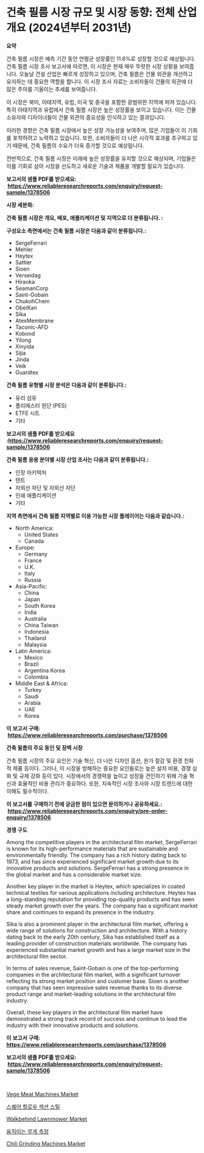 <p><h1>건축 필름 시장 규모 및 시장 동향: 전체 산업 개요 (2024년부터 2031년)</h1></p><p><strong>요약</strong></p>
<p><p>건축 필름 시장은 예측 기간 동안 연평균 성장률인 11.6%로 성장할 것으로 예상됩니다. 건축 필름 시장 조사 보고서에 따르면, 이 시장은 현재 매우 뚜렷한 시장 상황을 보여줍니다. 오늘날 건설 산업은 빠르게 성장하고 있으며, 건축 필름은 건물 외관을 개선하고 유지하는 데 중요한 역할을 합니다. 이 시장 조사 자료는 소비자들이 건물의 외관에 더 많은 주의를 기울이는 추세를 보여줍니다.</p><p>이 시장은 북미, 아태지역, 유럽, 미국 및 중국을 포함한 광범위한 지역에 퍼져 있습니다. 특히 아태지역과 유럽에서 건축 필름 시장은 높은 성장률을 보이고 있습니다. 이는 건물 소유자와 디자이너들이 건물 외관의 중요성을 인식하고 있는 결과입니다.</p><p>이러한 경향은 건축 필름 시장에서 높은 성장 가능성을 보여주며, 많은 기업들이 이 기회를 포착하려고 노력하고 있습니다. 또한, 소비자들이 더 나은 시각적 효과를 추구하고 있기 때문에, 건축 필름의 수요가 더욱 증가할 것으로 예상됩니다.</p><p>전반적으로, 건축 필름 시장은 미래에 높은 성장률을 유지할 것으로 예상되며, 기업들은 이를 기회로 삼아 시장을 선도하고 새로운 기술과 제품을 개발할 필요가 있습니다.</p></p>
<p><strong>보고서의 샘플 PDF를 받으세요: &nbsp;<a href="https://www.reliableresearchreports.com/enquiry/request-sample/1378506">https://www.reliableresearchreports.com/enquiry/request-sample/1378506</a></strong></p>
<p><strong>시장 세분화:</strong></p>
<p><strong> 건축 필름 시장은 개요, 배포, 애플리케이션 및 지역으로 더 분류됩니다. :</strong></p>
<p><strong>구성요소 측면에서는 건축 필름 시장은 다음과 같이 분류됩니다.:</strong></p>
<p><ul><li>SergeFerrari</li><li>Mehler</li><li>Heytex</li><li>Sattler</li><li>Sioen</li><li>Verseidag</li><li>Hiraoka</li><li>SeamanCorp</li><li>Saint-Gobain</li><li>ChukohChem</li><li>ObeiKan</li><li>Sika</li><li>AtexMembrane</li><li>Taconic-AFD</li><li>Kobond</li><li>Yilong</li><li>Xinyida</li><li>Sijia</li><li>Jinda</li><li>Veik</li><li>Guardtex</li></ul></p>
<p><strong> 건축 필름 유형별 시장 분석은 다음과 같이 분류됩니다.:</strong></p>
<p><ul><li>유리 섬유</li><li>폴리에스터 원단 (PES)</li><li>ETFE 시트</li><li>기타</li></ul></p>
<p><strong>보고서의 샘플 PDF를 받으세요 :<a href="https://www.reliableresearchreports.com/enquiry/request-sample/1378506">https://www.reliableresearchreports.com/enquiry/request-sample/1378506</a></strong></p>
<p><strong> 건축 필름 응용 분야별 시장 산업 조사는 다음과 같이 분류됩니다.:</strong></p>
<p><ul><li>인장 아키텍처</li><li>텐트</li><li>자외선 차단 및 자외선 차단</li><li>인쇄 애플리케이션</li><li>기타</li></ul></p>
<p><strong>지역 측면에서 건축 필름 지역별로 이용 가능한 시장 플레이어는 다음과 같습니다.:</strong></p>
<p><ul>
    <li>
        North America:
        <ul>
            <li>United States</li>
            <li>Canada</li>
        </ul>
    </li>
    <li>
        Europe:
        <ul>
            <li>Germany</li>
            <li>France</li>
            <li>U.K.</li>
            <li>Italy</li>
            <li>Russia</li>
        </ul>
    </li>
    <li>
        Asia-Pacific:
        <ul>
            <li>China</li>
            <li>Japan</li>
            <li>South Korea</li>
            <li>India</li>
            <li>Australia</li>
            <li>China Taiwan</li>
            <li>Indonesia</li>
            <li>Thailand</li>
            <li>Malaysia</li>
        </ul>
    </li>
    <li>
        Latin America:
        <ul>
            <li>Mexico</li>
            <li>Brazil</li>
            <li>Argentina Korea</li>
            <li>Colombia</li>
        </ul>
    </li>
    <li>
        Middle East & Africa:
        <ul>
            <li>Turkey</li>
            <li>Saudi</li>
            <li>Arabia</li>
            <li>UAE</li>
            <li>Korea</li>
        </ul>
    </li>
    </ul></p>
<p><strong>이 보고서 구매: &nbsp;<a href="https://www.reliableresearchreports.com/purchase/1378506">https://www.reliableresearchreports.com/purchase/1378506</a></strong></p>
<p><strong>건축 필름의 주요 동인 및 장벽 시장</strong></p>
<p><p>건축 필름 시장의 주요 요인은 기술 혁신, 더 나은 디자인 옵션, 원가 절감 및 환경 친화적 제품 등이다. 그러나, 이 시장을 방해하는 중요한 요인들로는 높은 설치 비용, 경쟁 심화 및 규제 강화 등이 있다. 시장에서의 경쟁력을 높이고 성장을 견인하기 위해 기술 혁신과 효율적인 비용 관리가 중요하다. 또한, 지속적인 시장 조사와 시장 트렌드에 대한 이해도 필수적이다.</p></p>
<p><strong>이 보고서를 구매하기 전에 궁금한 점이 있으면 문의하거나 공유하세요.: &nbsp;<a href="https://www.reliableresearchreports.com/enquiry/pre-order-enquiry/1378506">https://www.reliableresearchreports.com/enquiry/pre-order-enquiry/1378506</a></strong></p>
<p><strong>경쟁 구도</strong></p>
<p><p>Among the competitive players in the architectural film market, SergeFerrari is known for its high-performance materials that are sustainable and environmentally friendly. The company has a rich history dating back to 1973, and has since experienced significant market growth due to its innovative products and solutions. SergeFerrari has a strong presence in the global market and has a considerable market size.</p><p>Another key player in the market is Heytex, which specializes in coated technical textiles for various applications including architecture. Heytex has a long-standing reputation for providing top-quality products and has seen steady market growth over the years. The company has a significant market share and continues to expand its presence in the industry.</p><p>Sika is also a prominent player in the architectural film market, offering a wide range of solutions for construction and architecture. With a history dating back to the early 20th century, Sika has established itself as a leading provider of construction materials worldwide. The company has experienced substantial market growth and has a large market size in the architectural film sector.</p><p>In terms of sales revenue, Saint-Gobain is one of the top-performing companies in the architectural film market, with a significant turnover reflecting its strong market position and customer base. Sioen is another company that has seen impressive sales revenue thanks to its diverse product range and market-leading solutions in the architectural film industry.</p><p>Overall, these key players in the architectural film market have demonstrated a strong track record of success and continue to lead the industry with their innovative products and solutions.</p></p>
<p><strong>이 보고서 구매: &nbsp; <a href="https://www.reliableresearchreports.com/purchase/1378506">https://www.reliableresearchreports.com/purchase/1378506</a></strong></p>
<p><strong>보고서의 샘플 PDF를 받으세요: &nbsp;<a href="https://www.reliableresearchreports.com/enquiry/request-sample/1378506">https://www.reliableresearchreports.com/enquiry/request-sample/1378506</a></strong><strong></strong></p>
<p>&nbsp;</p>
<p><p><a href="https://issuu.com/reportprime-2/docs/vege-meat-machines-market-size-2030.pptx">Vege Meat Machines Market</a></p><p><a href="https://github.com/vsr06p4p49/Market-Research-Report-List-1/blob/main/10746663650.md">스퀘어 할로우 섹션 스틸</a></p><p><a href="https://github.com/RickHolmes3/Market-Research-Report-List-4/blob/main/walkbehind-lawnmower-market.md">Walkbehind Lawnmower Market</a></p><p><a href="https://medium.com/@gabrielblanda5656/2024%EB%85%84%EB%B6%80%ED%84%B0-2031%EB%85%84%EA%B9%8C%EC%A7%80-%EC%98%88%EC%B8%A1%EB%90%9C-%EA%B0%80%EC%A4%91-%EC%9D%B4%EC%86%A1-%EC%8B%9C%EC%9E%A5-%EB%8F%99%ED%96%A5-%EB%B0%8F-%EC%8B%9C%EC%9E%A5-%EB%B6%84%EC%84%9D-ea4acc26c5b7">움직이는 무게 측정</a></p><p><a href="https://issuu.com/reportprime-2/docs/chili-grinding-machines-market-size-2030.pptx">Chili Grinding Machines Market</a></p></p>